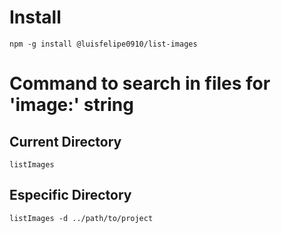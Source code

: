 # Install
```
npm -g install @luisfelipe0910/list-images
```
# Command to search in files for 'image:' string

## Current Directory
```
listImages
```

## Especific Directory
```
listImages -d ../path/to/project
```